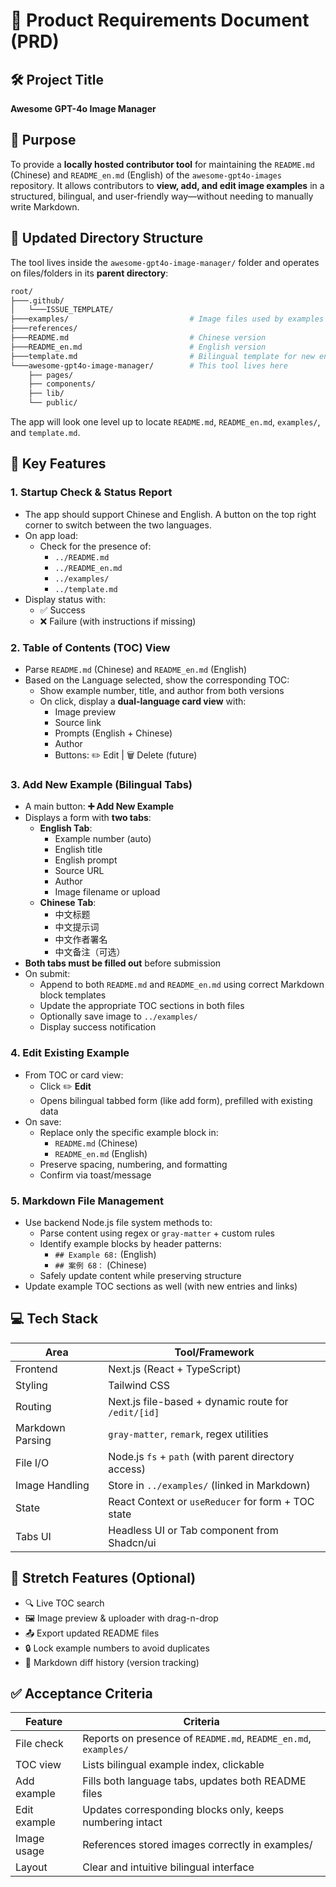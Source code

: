 # 📘 Product Requirements Document (PRD)

## 🛠 Project Title
**Awesome GPT-4o Image Manager**

## 🧩 Purpose
To provide a **locally hosted contributor tool** for maintaining the `README.md` (Chinese) and `README_en.md` (English) of the `awesome-gpt4o-images` repository. It allows contributors to **view, add, and edit image examples** in a structured, bilingual, and user-friendly way—without needing to manually write Markdown.

## 📁 Updated Directory Structure
The tool lives inside the `awesome-gpt4o-image-manager/` folder and operates on files/folders in its **parent directory**:

```bash
root/
├───.github/
│   └───ISSUE_TEMPLATE/
├───examples/                           # Image files used by examples
├───references/
├───README.md                           # Chinese version
├───README_en.md                        # English version
├───template.md                         # Bilingual template for new entries
└───awesome-gpt4o-image-manager/        # This tool lives here
    ├── pages/
    ├── components/
    ├── lib/
    └── public/
```

The app will look one level up to locate `README.md`, `README_en.md`, `examples/`, and `template.md`.

## 🔑 Key Features

### 1. **Startup Check & Status Report**
* The app should support Chinese and English. A button on the top right corner to switch between the two languages.
* On app load:
   * Check for the presence of:
      * `../README.md`
      * `../README_en.md`
      * `../examples/`
      * `../template.md`
* Display status with:
   * ✅ Success
   * ❌ Failure (with instructions if missing)

### 2. **Table of Contents (TOC) View**
* Parse `README.md` (Chinese) and `README_en.md` (English)
* Based on the Language selected, show the corresponding TOC:
   * Show example number, title, and author from both versions
   * On click, display a **dual-language card view** with:
      * Image preview
      * Source link
      * Prompts (English + Chinese)
      * Author
      * Buttons: ✏️ Edit | 🗑 Delete (future)

### 3. **Add New Example (Bilingual Tabs)**
* A main button: **➕ Add New Example**
* Displays a form with **two tabs**:
   * **English Tab**:
      * Example number (auto)
      * English title
      * English prompt
      * Source URL
      * Author
      * Image filename or upload
   * **Chinese Tab**:
      * 中文标题
      * 中文提示词
      * 中文作者署名
      * 中文备注（可选）
* **Both tabs must be filled out** before submission
* On submit:
   * Append to both `README.md` and `README_en.md` using correct Markdown block templates
   * Update the appropriate TOC sections in both files
   * Optionally save image to `../examples/`
   * Display success notification

### 4. **Edit Existing Example**
* From TOC or card view:
   * Click ✏️ **Edit**
   * Opens bilingual tabbed form (like add form), prefilled with existing data
* On save:
   * Replace only the specific example block in:
      * `README.md` (Chinese)
      * `README_en.md` (English)
   * Preserve spacing, numbering, and formatting
   * Confirm via toast/message

### 5. **Markdown File Management**
* Use backend Node.js file system methods to:
   * Parse content using regex or `gray-matter` + custom rules
   * Identify example blocks by header patterns:
      * `## Example 68:` (English)
      * `## 案例 68：` (Chinese)
   * Safely update content while preserving structure
* Update example TOC sections as well (with new entries and links)

## 💻 Tech Stack

| Area | Tool/Framework |
|------|----------------|
| Frontend | Next.js (React + TypeScript) |
| Styling | Tailwind CSS |
| Routing | Next.js file-based + dynamic route for `/edit/[id]` |
| Markdown Parsing | `gray-matter`, `remark`, regex utilities |
| File I/O | Node.js `fs` + `path` (with parent directory access) |
| Image Handling | Store in `../examples/` (linked in Markdown) |
| State | React Context or `useReducer` for form + TOC state |
| Tabs UI | Headless UI or Tab component from Shadcn/ui |

## 🧪 Stretch Features (Optional)
* 🔍 Live TOC search
* 🖼 Image preview & uploader with drag-n-drop
* 📤 Export updated README files
* 🔒 Lock example numbers to avoid duplicates
* 🧪 Markdown diff history (version tracking)

## ✅ Acceptance Criteria

| Feature | Criteria |
|---------|----------|
| File check | Reports on presence of `README.md`, `README_en.md`, `examples/` |
| TOC view | Lists bilingual example index, clickable |
| Add example | Fills both language tabs, updates both README files |
| Edit example | Updates corresponding blocks only, keeps numbering intact |
| Image usage | References stored images correctly in examples/ |
| Layout | Clear and intuitive bilingual interface |
